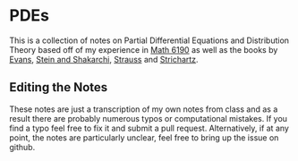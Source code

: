 # PDEs

This is a collection of notes on Partial Differential Equations and
Distribution Theory based off of my experience in
[Math 6190](http://www.math.cornell.edu/m/Courses/GradCourses/fa13/6190)
as well as the books by
[Evans](http://www.amazon.com/Partial-Differential-Equations-Graduate-Mathematics/dp/0821849743),
[Stein and Shakarchi](http://www.amazon.com/Functional-Analysis-Introduction-Princeton-Lectures/dp/0691113874/ref=sr_1_3?s=books&ie=UTF8&qid=1401481850&sr=1-3&keywords=stein+and+shakarchi),
[Strauss](http://www.amazon.com/Partial-Differential-Equations-An-Introduction/dp/0470054565) and
[Strichartz](http://www.amazon.com/dp/9812384308).

## Editing the Notes

These notes are just a transcription of my own notes from class and as
a result there are probably numerous typos or computational
mistakes. If you find a typo feel free to fix it and submit a pull
request. Alternatively, if at any point, the notes are particularly
unclear, feel free to bring up the issue on github.

